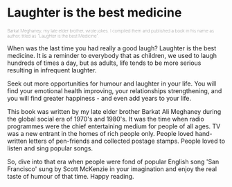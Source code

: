 # Laughter is the best medicine
<p style="font-size:10px; font-weight:100;">Barkat Meghaney, my late elder brother, wrote jokes.  I compiled them and published a book in his name as author, titled as "Laughter is the best Medicine".</p>

When was the last time you had really a good laugh?  Laughter is the best medicine.  It is a reminder to everybody that as children, we used to laugh hundreds of times a day, but as adults, life tends to be more serious resulting in infrequent laughter. 

Seek out more opportunities for humour and laughter in your life. You will find your emotional health improving, your relationships strengthening, and you will find greater happiness - and even add years to your life.

This book was written by my late elder brother Barkat Ali Meghaney during the global social era of 1970's and 1980's. It was the time when radio programmes were the chief entertaining medium for people of all ages. TV was a new entrant in the homes of rich people only. People loved hand-written letters of pen-friends and collected postage stamps. People loved to listen and sing popular songs.

So, dive into that era when people were fond of popular English song 'San Francisco' sung by Scott McKenzie in 
your imagination and enjoy the real taste of humour of that time.  Happy reading.
